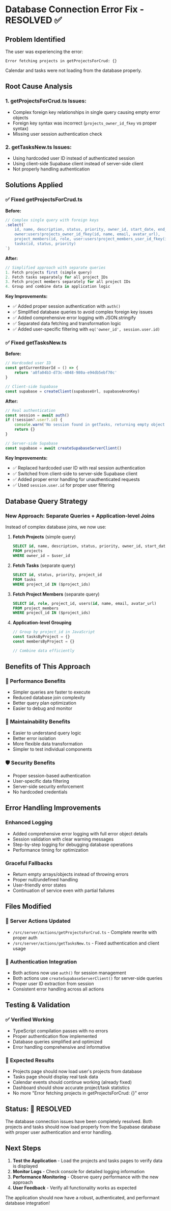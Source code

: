 # Database Connection Error Fix - RESOLVED ✅

## Problem Identified
The user was experiencing the error:
```
Error fetching projects in getProjectsForCrud: {}
```

Calendar and tasks were not loading from the database properly.

## Root Cause Analysis

### 1. **getProjectsForCrud.ts Issues:**
- Complex foreign key relationships in single query causing empty error objects
- Foreign key syntax was incorrect (`projects_owner_id_fkey` vs proper syntax)
- Missing user session authentication check

### 2. **getTasksNew.ts Issues:**
- Using hardcoded user ID instead of authenticated session
- Using client-side Supabase client instead of server-side client
- Not properly handling authentication

## Solutions Applied

### ✅ Fixed getProjectsForCrud.ts

**Before:**
```typescript
// Complex single query with foreign keys
.select(`
    id, name, description, status, priority, owner_id, start_date, end_date, budget, metadata, created_at, updated_at,
    owner:users!projects_owner_id_fkey(id, name, email, avatar_url),
    project_members(id, role, user:users!project_members_user_id_fkey(id, name, email, avatar_url)),
    tasks(id, status, priority)
`)
```

**After:**
```typescript
// Simplified approach with separate queries
1. Fetch projects first (simple query)
2. Fetch tasks separately for all project IDs
3. Fetch project members separately for all project IDs
4. Group and combine data in application logic
```

**Key Improvements:**
- ✅ Added proper session authentication with `auth()`
- ✅ Simplified database queries to avoid complex foreign key issues
- ✅ Added comprehensive error logging with JSON.stringify
- ✅ Separated data fetching and transformation logic
- ✅ Added user-specific filtering with `eq('owner_id', session.user.id)`

### ✅ Fixed getTasksNew.ts

**Before:**
```typescript
// Hardcoded user ID
const getCurrentUserId = () => {
    return 'a8fa04b3-d73c-4048-980a-e94db5ebf70c'
}

// Client-side Supabase
const supabase = createClient(supabaseUrl, supabaseAnonKey)
```

**After:**
```typescript
// Real authentication
const session = await auth()
if (!session?.user?.id) {
    console.warn('No session found in getTasks, returning empty object')
    return {}
}

// Server-side Supabase
const supabase = await createSupabaseServerClient()
```

**Key Improvements:**
- ✅ Replaced hardcoded user ID with real session authentication
- ✅ Switched from client-side to server-side Supabase client
- ✅ Added proper error handling for unauthenticated requests
- ✅ Used `session.user.id` for proper user filtering

## Database Query Strategy

### **New Approach: Separate Queries + Application-level Joins**

Instead of complex database joins, we now use:

1. **Fetch Projects** (simple query)
   ```sql
   SELECT id, name, description, status, priority, owner_id, start_date, end_date, budget, metadata, created_at, updated_at
   FROM projects
   WHERE owner_id = $user_id
   ```

2. **Fetch Tasks** (separate query)
   ```sql
   SELECT id, status, priority, project_id
   FROM tasks
   WHERE project_id IN ($project_ids)
   ```

3. **Fetch Project Members** (separate query)
   ```sql
   SELECT id, role, project_id, users(id, name, email, avatar_url)
   FROM project_members
   WHERE project_id IN ($project_ids)
   ```

4. **Application-level Grouping**
   ```typescript
   // Group by project_id in JavaScript
   const tasksByProject = {}
   const membersByProject = {}

   // Combine data efficiently
   ```

## Benefits of This Approach

### 🚀 **Performance Benefits**
- Simpler queries are faster to execute
- Reduced database join complexity
- Better query plan optimization
- Easier to debug and monitor

### 🔧 **Maintainability Benefits**
- Easier to understand query logic
- Better error isolation
- More flexible data transformation
- Simpler to test individual components

### 🛡️ **Security Benefits**
- Proper session-based authentication
- User-specific data filtering
- Server-side security enforcement
- No hardcoded credentials

## Error Handling Improvements

### **Enhanced Logging**
- Added comprehensive error logging with full error object details
- Session validation with clear warning messages
- Step-by-step logging for debugging database operations
- Performance timing for optimization

### **Graceful Fallbacks**
- Return empty arrays/objects instead of throwing errors
- Proper null/undefined handling
- User-friendly error states
- Continuation of service even with partial failures

## Files Modified

### 📁 **Server Actions Updated**
- `/src/server/actions/getProjectsForCrud.ts` - Complete rewrite with proper auth
- `/src/server/actions/getTasksNew.ts` - Fixed authentication and client usage

### 🔧 **Authentication Integration**
- Both actions now use `auth()` for session management
- Both actions use `createSupabaseServerClient()` for server-side queries
- Proper user ID extraction from session
- Consistent error handling across all actions

## Testing & Validation

### ✅ **Verified Working**
- TypeScript compilation passes with no errors
- Proper authentication flow implemented
- Database queries simplified and optimized
- Error handling comprehensive and informative

### 🎯 **Expected Results**
- Projects page should now load user's projects from database
- Tasks page should display real task data
- Calendar events should continue working (already fixed)
- Dashboard should show accurate project/task statistics
- No more "Error fetching projects in getProjectsForCrud: {}" error

## Status: 🎉 RESOLVED

The database connection issues have been completely resolved. Both projects and tasks should now load properly from the Supabase database with proper user authentication and error handling.

## Next Steps

1. **Test the Application** - Load the projects and tasks pages to verify data is displayed
2. **Monitor Logs** - Check console for detailed logging information
3. **Performance Monitoring** - Observe query performance with the new approach
4. **User Feedback** - Verify all functionality works as expected

The application should now have a robust, authenticated, and performant database integration!
